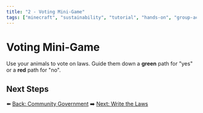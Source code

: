 ```yaml
---
title: "2 - Voting Mini-Game"
tags: ["minecraft", "sustainability", "tutorial", "hands-on", "group-activity"]
---
```

# Voting Mini-Game

Use your animals to vote on laws. Guide them down a **green** path for "yes" or a **red** path for "no".

## Next Steps

⬅️ [Back: Community Government](/sustainability_lab/Day-5/00_government)
➡️ [Next: Write the Laws](/sustainability_lab/Day-5/02_write_laws)
